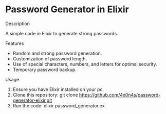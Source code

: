# Password Generator in Elixir

Description

A simple code in Elixir to generate strong passwords 

Features

  -	Random and strong password generation.
  -	Customization of password length.
  -	Use of special characters, numbers, and letters for optimal security.
  - Temporary password backup.

Usage

  1.	Ensure you have Elixir installed on your pc.
  2.	Clone this repository: git clone https://github.com/4x0n4s/password-generator-elixir.git
  3.	Run the code: elixir password_generator.ex
